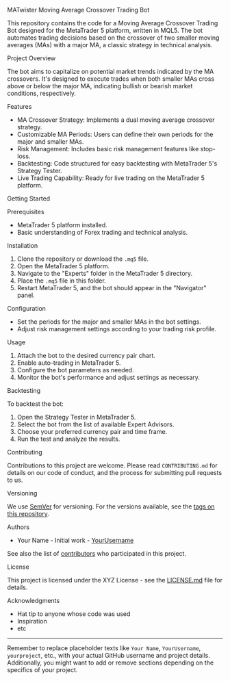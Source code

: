  MATwister
 Moving Average Crossover Trading Bot

This repository contains the code for a Moving Average Crossover Trading Bot designed for the MetaTrader 5 platform, written in MQL5. The bot automates trading decisions based on the crossover of two smaller moving averages (MAs) with a major MA, a classic strategy in technical analysis.

 Project Overview

The bot aims to capitalize on potential market trends indicated by the MA crossovers. It's designed to execute trades when both smaller MAs cross above or below the major MA, indicating bullish or bearish market conditions, respectively.

 Features

- MA Crossover Strategy: Implements a dual moving average crossover strategy.
- Customizable MA Periods: Users can define their own periods for the major and smaller MAs.
- Risk Management: Includes basic risk management features like stop-loss.
- Backtesting: Code structured for easy backtesting with MetaTrader 5's Strategy Tester.
- Live Trading Capability: Ready for live trading on the MetaTrader 5 platform.

 Getting Started

 Prerequisites

- MetaTrader 5 platform installed.
- Basic understanding of Forex trading and technical analysis.

 Installation

1. Clone the repository or download the `.mq5` file.
2. Open the MetaTrader 5 platform.
3. Navigate to the "Experts" folder in the MetaTrader 5 directory.
4. Place the `.mq5` file in this folder.
5. Restart MetaTrader 5, and the bot should appear in the "Navigator" panel.

 Configuration

- Set the periods for the major and smaller MAs in the bot settings.
- Adjust risk management settings according to your trading risk profile.

 Usage

1. Attach the bot to the desired currency pair chart.
2. Enable auto-trading in MetaTrader 5.
3. Configure the bot parameters as needed.
4. Monitor the bot's performance and adjust settings as necessary.

 Backtesting

To backtest the bot:

1. Open the Strategy Tester in MetaTrader 5.
2. Select the bot from the list of available Expert Advisors.
3. Choose your preferred currency pair and time frame.
4. Run the test and analyze the results.

 Contributing

Contributions to this project are welcome. Please read `CONTRIBUTING.md` for details on our code of conduct, and the process for submitting pull requests to us.

 Versioning

We use [SemVer](http://semver.org/) for versioning. For the versions available, see the [tags on this repository](https://github.com/yourusername/yourproject/tags). 

 Authors

- Your Name - Initial work - [YourUsername](https://github.com/YourUsername)

See also the list of [contributors](https://github.com/yourusername/yourproject/contributors) who participated in this project.

 License

This project is licensed under the XYZ License - see the [LICENSE.md](LICENSE.md) file for details.

 Acknowledgments

- Hat tip to anyone whose code was used
- Inspiration
- etc

---

Remember to replace placeholder texts like `Your Name`, `YourUsername`, `yourproject`, etc., with your actual GitHub username and project details. Additionally, you might want to add or remove sections depending on the specifics of your project.
